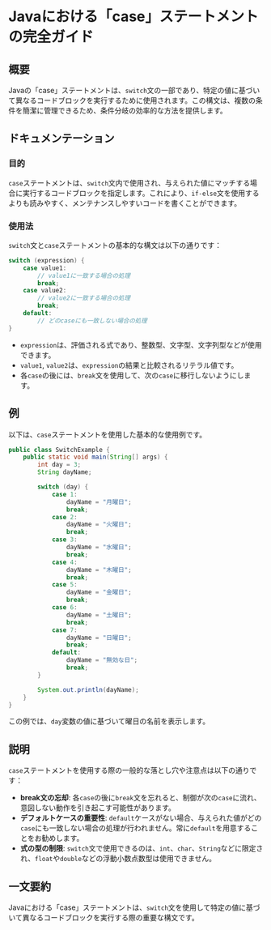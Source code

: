 <!--
Meta Description: # Javaにおける「case」ステートメントの完全ガイド ## 概要 Javaの「case」ステートメントは、`switch`文の一部であり、特定の値に基づいて異なるコードブロックを実行するために使用されます。この構文は、複数の条件を簡潔に管理できるため、条件分岐の効率的な方法を提供します。 ##...
Meta Keywords: case, break, dayname, switch, default
-->

# Javaにおける「case」ステートメントの完全ガイド

## 概要
Javaの「case」ステートメントは、`switch`文の一部であり、特定の値に基づいて異なるコードブロックを実行するために使用されます。この構文は、複数の条件を簡潔に管理できるため、条件分岐の効率的な方法を提供します。

## ドキュメンテーション
### 目的
`case`ステートメントは、`switch`文内で使用され、与えられた値にマッチする場合に実行するコードブロックを指定します。これにより、`if-else`文を使用するよりも読みやすく、メンテナンスしやすいコードを書くことができます。

### 使用法
`switch`文と`case`ステートメントの基本的な構文は以下の通りです：

```java
switch (expression) {
    case value1:
        // value1に一致する場合の処理
        break;
    case value2:
        // value2に一致する場合の処理
        break;
    default:
        // どのcaseにも一致しない場合の処理
}
```

- `expression`は、評価される式であり、整数型、文字型、文字列型などが使用できます。
- `value1`, `value2`は、`expression`の結果と比較されるリテラル値です。
- 各`case`の後には、`break`文を使用して、次の`case`に移行しないようにします。

## 例
以下は、`case`ステートメントを使用した基本的な使用例です。

```java
public class SwitchExample {
    public static void main(String[] args) {
        int day = 3;
        String dayName;

        switch (day) {
            case 1:
                dayName = "月曜日";
                break;
            case 2:
                dayName = "火曜日";
                break;
            case 3:
                dayName = "水曜日";
                break;
            case 4:
                dayName = "木曜日";
                break;
            case 5:
                dayName = "金曜日";
                break;
            case 6:
                dayName = "土曜日";
                break;
            case 7:
                dayName = "日曜日";
                break;
            default:
                dayName = "無効な日";
                break;
        }

        System.out.println(dayName);
    }
}
```

この例では、`day`変数の値に基づいて曜日の名前を表示します。

## 説明
`case`ステートメントを使用する際の一般的な落とし穴や注意点は以下の通りです：

- **break文の忘却**: 各`case`の後に`break`文を忘れると、制御が次の`case`に流れ、意図しない動作を引き起こす可能性があります。
- **デフォルトケースの重要性**: `default`ケースがない場合、与えられた値がどの`case`にも一致しない場合の処理が行われません。常に`default`を用意することをお勧めします。
- **式の型の制限**: `switch`文で使用できるのは、`int`、`char`、`String`などに限定され、`float`や`double`などの浮動小数点数型は使用できません。

## 一文要約
Javaにおける「case」ステートメントは、`switch`文を使用して特定の値に基づいて異なるコードブロックを実行する際の重要な構文です。